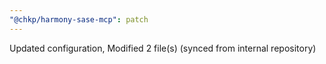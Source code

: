 ```yaml
---
"@chkp/harmony-sase-mcp": patch
---
```


Updated configuration, Modified 2 file(s) (synced from internal repository)
